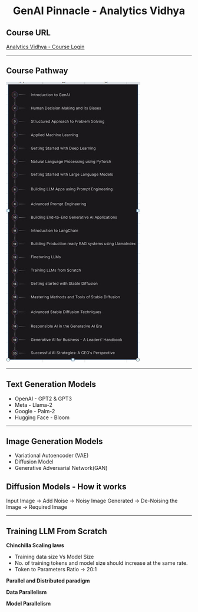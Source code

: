 <h1 style="text-align:center"> GenAI Pinnacle - Analytics Vidhya</h1>

## Course URL

[Analytics Vidhya - Course Login](https://courses.analyticsvidhya.com/)

---

## Course Pathway

<p>
<img src="Course-Details-pathway.jpg">
</p>

---

## Text Generation Models

- OpenAI - GPT2 & GPT3
- Meta - Llama-2
- Google - Palm-2
- Hugging Face - Bloom

---

## Image Generation Models

- Variational Autoencoder (VAE)
- Diffusion Model
- Generative Adversarial Network(GAN)

## Diffusion Models - How it works

Input Image &rarr; Add Noise &rarr; Noisy Image Generated &rarr; De-Noising the Image &rarr; Required Image

----

## Training LLM From Scratch

**Chinchilla Scaling laws**

- Training data size Vs Model Size
- No. of training tokens and model size should increase at the same rate. 
- Token to Parameters Ratio &rarr; 20:1 

**Parallel and Distributed paradigm**

**Data Parallelism**

**Model Parallelism**


